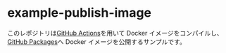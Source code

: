 # example-publish-image
このレポジトリは[GitHub Actions](https://github.co.jp/features/actions)を用いて Docker イメージをコンパイルし、[GitHub Packages](https://github.co.jp/features/packages)へ Docker イメージを公開するサンプルです。  
